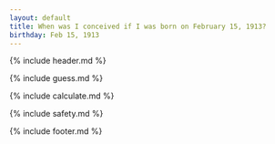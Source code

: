 ```yaml
---
layout: default
title: When was I conceived if I was born on February 15, 1913?
birthday: Feb 15, 1913
---
```


{% include header.md %}

{% include guess.md %}

{% include calculate.md %}

{% include safety.md %}

{% include footer.md %}



